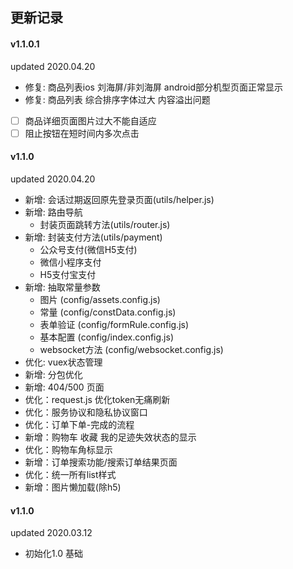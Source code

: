 ## 更新记录

#### v1.1.0.1

updated 2020.04.20

- 修复: 商品列表ios 刘海屏/非刘海屏 android部分机型页面正常显示 
- 修复: 商品列表 综合排序字体过大 内容溢出问题
- [ ] 商品详细页面图片过大不能自适应
- [ ] 阻止按钮在短时间内多次点击

#### v1.1.0

updated 2020.04.20

- 新增: 会话过期返回原先登录页面(utils/helper.js)
- 新增: 路由导航
    - 封装页面跳转方法(utils/router.js)
- 新增: 封装支付方法(utils/payment)
    - 公众号支付(微信H5支付)
    - 微信小程序支付
    - H5支付宝支付
- 新增: 抽取常量参数
    - 图片 (config/assets.config.js)
    - 常量 (config/constData.config.js)
    - 表单验证 (config/formRule.config.js)
    - 基本配置 (config/index.config.js)
    - websocket方法 (config/websocket.config.js)
- 优化: vuex状态管理
- 新增: 分包优化
- 新增: 404/500 页面
- 优化：request.js 优化token无痛刷新
- 优化：服务协议和隐私协议窗口
- 优化：订单下单-完成的流程
- 新增：购物车 收藏 我的足迹失效状态的显示
- 优化：购物车角标显示
- 新增：订单搜索功能/搜索订单结果页面
- 优化：统一所有list样式
- 新增：图片懒加载(除h5)

#### v1.1.0

updated 2020.03.12

- 初始化1.0 基础
